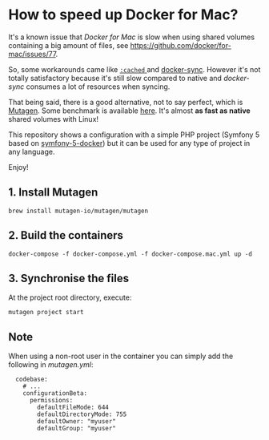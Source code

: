 # How to speed up Docker for Mac?

It's a known issue that _Docker for Mac_ is slow when using shared volumes containing a big amount of files, see https://github.com/docker/for-mac/issues/77.

So, some workarounds came like [`:cached` ](https://docs.docker.com/docker-for-mac/osxfs-caching/#cached) and [docker-sync](http://docker-sync.io/). However it's not totally satisfactory because it's still slow compared to native and _docker-sync_ consumes a lot of resources when syncing. 

That being said, there is a good alternative, not to say perfect, which is [Mutagen](https://mutagen.io/). Some benchmark is available [here](https://medium.com/netresearch/improving-performance-for-docker-on-mac-computers-when-using-named-volumes-55580efcbf68#bf1b). It's almost **as fast as native** shared volumes with Linux!

This repository shows a configuration with a simple PHP project (Symfony 5 based on [symfony-5-docker](https://gitlab.com/martinpham/symfony-5-docker)) but it can be used for any type of project in any language.

Enjoy! 

## 1. Install Mutagen

    brew install mutagen-io/mutagen/mutagen

## 2. Build the containers

    docker-compose -f docker-compose.yml -f docker-compose.mac.yml up -d

## 3. Synchronise the files

At the project root directory, execute:

    mutagen project start

## Note

When using a non-root user in the container you can simply add the following in _mutagen.yml_:
```
  codebase:
    # ...
    configurationBeta:
      permissions:
        defaultFileMode: 644
        defaultDirectoryMode: 755
        defaultOwner: "myuser"
        defaultGroup: "myuser"
```
